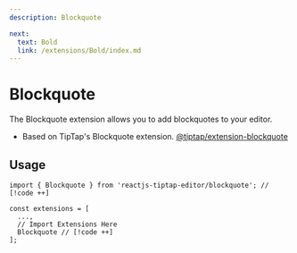 ```yaml
---
description: Blockquote

next:
  text: Bold
  link: /extensions/Bold/index.md
---
```


# Blockquote

The Blockquote extension allows you to add blockquotes to your editor.

- Based on TipTap's Blockquote extension. [@tiptap/extension-blockquote](https://tiptap.dev/docs/editor/extensions/nodes/blockquote)

## Usage

```tsx
import { Blockquote } from 'reactjs-tiptap-editor/blockquote'; // [!code ++]

const extensions = [
  ...,
  // Import Extensions Here
  Blockquote // [!code ++]
];
```
